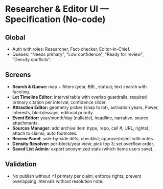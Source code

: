 # Researcher & Editor UI — Specification (No-code)

## Global
- Auth with roles: Researcher, Fact-checker, Editor-in-Chief.
- Queues: "Needs primary", "Low confidence", "Ready for review", "Density conflicts".

## Screens
- **Search & Queue:** map + filters (year, BBL, status); text search with faceting.
- **Lot Timeline Editor:** interval table with overlap guardrails; required primary citation per interval; confidence slider.
- **Attraction Editor:** geometry picker (snap to lot), activation years, Power, Interests, blurb/essays, editorial priority.
- **Event Editor:** year/month/day (nullable), headline, narrative, source attachments.
- **Sources Manager:** add archive item (type, repo, call #, URL, rights), attach to claims; auto footnotes.
- **Review Panel:** side-by-side diffs; checklist; approve/reject with notes.
- **Density Resolver:** per-block/year view; pick top 3; set overflow order.
- **Saved List Admin:** export anonymized stats (which items users save).

## Validation
- No publish without ≥1 primary per claim; enforce rights; prevent overlapping intervals without resolution note.
